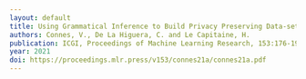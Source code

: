 ```yaml
---
layout: default
title: Using Grammatical Inference to Build Privacy Preserving Data-sets of User Logs
authors: Connes, V., De La Higuera, C. and Le Capitaine, H.
publication: ICGI, Proceedings of Machine Learning Research, 153:176-190
year: 2021
doi: https://proceedings.mlr.press/v153/connes21a/connes21a.pdf
---
```


